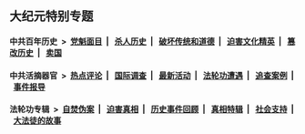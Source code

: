 ## 大纪元特别专题

#### 中共百年历史 &nbsp;>&nbsp; [党魁面目](indexes/nf1176107/README.md?06190430) &nbsp;| &nbsp; [杀人历史](indexes/nf1176106/README.md?06190430) &nbsp;| &nbsp; [破坏传统和道德](indexes/nf1176106/README.md?06190430) &nbsp;| &nbsp; [迫害文化精英](indexes/nf1176111/README.md?06190430) &nbsp;| &nbsp; [篡改历史](indexes/nf1176115/README.md?06190430) &nbsp;| &nbsp; [卖国](indexes/nf1176117/README.md?06190430) 

#### 中共活摘器官 &nbsp;>&nbsp; [热点评论](indexes/nf5879/README.md?06190430) &nbsp;| &nbsp; [国际调查](indexes/nf5947/README.md?06190430) &nbsp;| &nbsp; [最新活动](indexes/nf5883/README.md?06190430) &nbsp;| &nbsp; [法轮功遭遇](indexes/nf5881/README.md?06190430) &nbsp;| &nbsp; [追查案例](indexes/nf5880/README.md?06190430) &nbsp;| &nbsp; [事件报导](indexes/nf5877/README.md?06190430) 

#### 法轮功专辑 &nbsp;>&nbsp; [自焚伪案](indexes/nf5562/README.md?06190430) &nbsp;| &nbsp; [迫害真相](indexes/nf4379/README.md?06190430) &nbsp;| &nbsp; [历史事件回顾](indexes/nf5793/README.md?06190430) &nbsp;| &nbsp; [真相特辑](indexes/nf4389/README.md?06190430) &nbsp;| &nbsp; [社会支持](indexes/nf4386/README.md?06190430) &nbsp;| &nbsp; [大法徒的故事](indexes/nf1147481/README.md?06190430) 
